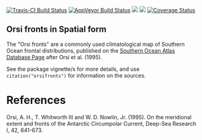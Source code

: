 <!-- README.md is generated from README.Rmd. Please edit that file -->
[![Travis-CI Build Status](https://travis-ci.org/AustralianAntarcticDivision/orsifronts.svg?branch=master)](https://travis-ci.org/AustralianAntarcticDivision/orsifronts) [![AppVeyor Build Status](https://ci.appveyor.com/api/projects/status/github/AustralianAntarcticDivision/orsifronts?branch=master&svg=true)](https://ci.appveyor.com/project/AustralianAntarcticDivision/orsifronts) [![](http://www.r-pkg.org/badges/version/orsifronts)](http://www.r-pkg.org/pkg/orsifronts) [![](http://cranlogs.r-pkg.org/badges/orsifronts)](http://www.r-pkg.org/pkg/orsifronts) [![Coverage Status](https://img.shields.io/codecov/c/github/AustralianAntarcticDivision/orsifronts/master.svg)](https://codecov.io/github/AustralianAntarcticDivision/orsifronts?branch=master)

Orsi fronts in Spatial form
---------------------------

The "Orsi fronts" are a commonly used climatological map of Southern Ocean frontal distributions, published on the [Southern Ocean Atlas Database Page](http://woceatlas.tamu.edu/Sites/html/atlas/SOA_DATABASE_DOWNLOAD.html) after Orsi et al. (1995).

See the package vignette/s for more details, and use `citation("orsifronts")` for information on the sources.

References
==========

Orsi, A. H., T. Whitworth III and W. D. Nowlin, Jr. (1995). On the meridional extent and fronts of the Antarctic Circumpolar Current, Deep-Sea Research I, 42, 641-673.
